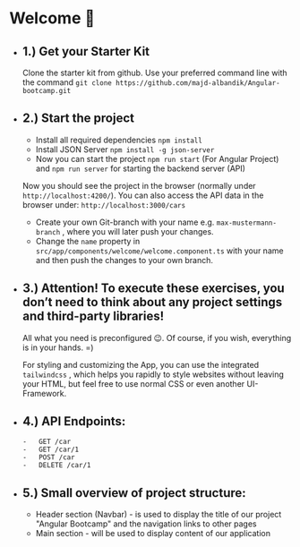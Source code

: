 
# Welcome 🥳

-   ## 1.) Get your Starter Kit
    
    Clone the starter kit from github. Use your preferred command line with the command `git clone https://github.com/majd-albandik/Angular-bootcamp.git`
    
-   ## 2.) Start the project
    
    -   Install all required dependencies  `npm install`
    -   Install JSON Server  `npm install -g json-server`
    -   Now you can start the project `npm run start` (For Angular Project) and  `npm run server`  for starting the backend server (API)
    
    Now you should see the project in the browser (normally under `http://localhost:4200/`). You can also access the API data in the browser under:  `http://localhost:3000/cars`
    
    -   Create your own Git-branch with your name e.g.  `max-mustermann-branch`  , where you will later push your changes.
    -   Change the  `name`  property in  `src/app/components/welcome/welcome.component.ts`  with your name and then push the changes to your own branch.
    
-   ## 3.) Attention! To execute these exercises, you don’t need to think about any project settings and third-party libraries!
    
    All what you need is preconfigured 😉. Of course, if you wish, everything is in your hands. =)
    
    For styling and customizing the App, you can use the integrated  `tailwindcss`  , which helps you rapidly to style websites without leaving your HTML, but feel free to use normal CSS or even another UI-Framework.
-   ## 4.) API Endpoints:
    
    ```
    -   GET /car
    -   GET /car/1
    -   POST /car
    -   DELETE /car/1
    ```
-   ## 5.) Small overview of project structure:
    
    -   Header section (Navbar) - is used to display the title of our project "Angular Bootcamp" and the navigation links to other pages
    -   Main section - will be used to display content of our application
